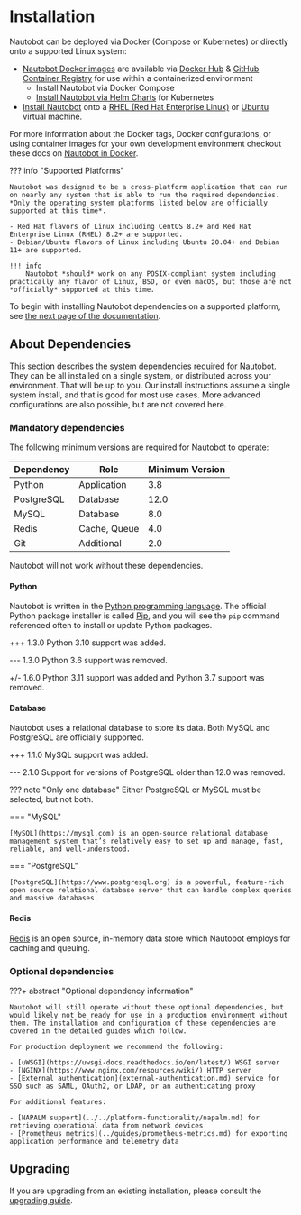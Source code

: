 # Installation

Nautobot can be deployed via Docker (Compose or Kubernetes) or directly onto a supported Linux system:

* [Nautobot Docker images](../installation-extras/docker.md) are available via [Docker Hub](https://hub.docker.com/r/networktocode/nautobot) & [GitHub Container Registry](https://github.com/nautobot/nautobot/pkgs/container/nautobot) for use within a containerized environment
    * Install Nautobot via Docker Compose
    * [Install Nautobot via Helm Charts](https://docs.nautobot.com/projects/helm-charts/en/stable/) for Kubernetes
* [Install Nautobot](install_system.md) onto a [RHEL (Red Hat Enterprise Linux)](https://www.redhat.com/en/technologies/linux-platforms/enterprise-linux) or [Ubuntu](https://ubuntu.com/) virtual machine.

For more information about the Docker tags, Docker configurations, or using container images for your own development environment checkout these docs on [Nautobot in Docker](../installation-extras/docker.md).

??? info "Supported Platforms"

    Nautobot was designed to be a cross-platform application that can run on nearly any system that is able to run the required dependencies. *Only the operating system platforms listed below are officially supported at this time*.

    - Red Hat flavors of Linux including CentOS 8.2+ and Red Hat Enterprise Linux (RHEL) 8.2+ are supported.
    - Debian/Ubuntu flavors of Linux including Ubuntu 20.04+ and Debian 11+ are supported.

    !!! info
        Nautobot *should* work on any POSIX-compliant system including practically any flavor of Linux, BSD, or even macOS, but those are not *officially* supported at this time.

To begin with installing Nautobot dependencies on a supported platform, see [the next page of the documentation](install_system.md).

## About Dependencies

This section describes the system dependencies required for Nautobot. They can be all installed on a single system, or distributed across your environment. That will be up to you. Our install instructions assume a single system install, and that is good for most use cases. More advanced configurations are also possible, but are not covered here.

### Mandatory dependencies

The following minimum versions are required for Nautobot to operate:

| Dependency | Role         | Minimum Version |
| ---------- | ------------ | --------------- |
| Python     | Application  | 3.8             |
| PostgreSQL | Database     | 12.0            |
| MySQL      | Database     | 8.0             |
| Redis      | Cache, Queue | 4.0             |
| Git        | Additional   | 2.0             |

Nautobot will not work without these dependencies.

#### Python

Nautobot is written in the [Python programming language](https://www.python.org/). The official Python package installer is called [Pip](https://pip.pypa.io/en/stable/), and you will see the `pip` command referenced often to install or update Python packages.

+++ 1.3.0
    Python 3.10 support was added.

--- 1.3.0
    Python 3.6 support was removed.

+/- 1.6.0
    Python 3.11 support was added and Python 3.7 support was removed.

#### Database

Nautobot uses a relational database to store its data. Both MySQL and PostgreSQL are officially supported.

+++ 1.1.0
    MySQL support was added.

--- 2.1.0
    Support for versions of PostgreSQL older than 12.0 was removed.

??? note "Only one database"
    Either PostgreSQL or MySQL must be selected, but not both.

=== "MySQL"

    [MySQL](https://mysql.com) is an open-source relational database management system that’s relatively easy to set up and manage, fast, reliable, and well-understood.

=== "PostgreSQL"

    [PostgreSQL](https://www.postgresql.org) is a powerful, feature-rich open source relational database server that can handle complex queries and massive databases.

#### Redis

[Redis](https://redis.io/) is an open source, in-memory data store which Nautobot employs for caching and queuing.

### Optional dependencies

???+ abstract "Optional dependency information"

    Nautobot will still operate without these optional dependencies, but would likely not be ready for use in a production environment without them. The installation and configuration of these dependencies are covered in the detailed guides which follow.

    For production deployment we recommend the following:

    - [uWSGI](https://uwsgi-docs.readthedocs.io/en/latest/) WSGI server
    - [NGINX](https://www.nginx.com/resources/wiki/) HTTP server
    - [External authentication](external-authentication.md) service for SSO such as SAML, OAuth2, or LDAP, or an authenticating proxy

    For additional features:

    - [NAPALM support](../../platform-functionality/napalm.md) for retrieving operational data from network devices
    - [Prometheus metrics](../guides/prometheus-metrics.md) for exporting application performance and telemetry data

## Upgrading

If you are upgrading from an existing installation, please consult the [upgrading guide](../upgrading/upgrading.md).
